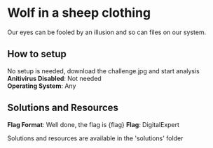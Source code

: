 # Wolf in a sheep clothing
Our eyes can be fooled by an illusion and so can files on our system.
## How to setup
No setup is needed, download the challenge.jpg and start analysis <br />
**Anitivirus Disabled**: Not needed <br />
**Operating System**: Any <br />
## Solutions and Resources
**Flag Format**: Well done, the flag is {flag}
**Flag**: DigitalExpert

Solutions and resources are available in the 'solutions' folder
